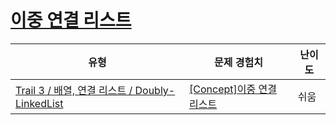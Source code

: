 # [이중 연결 리스트](https://en.codetree.ai/trails/complete/curated-cards/intro-doubly-linked-list)

|유형|문제 경험치|난이도|
|---|---|---|
|[Trail 3 / 배열, 연결 리스트 / Doubly-LinkedList](https://www.codetree.ai/trail-info/novice-high/)|[[Concept]이중 연결 리스트](https://www.codetree.ai/trails/complete/curated-cards/intro-doubly-linked-list/)|쉬움|


